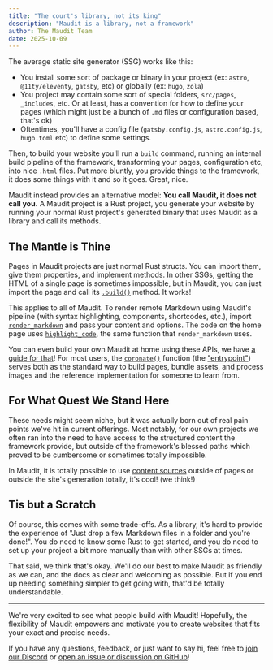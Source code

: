 ```yaml
---
title: "The court's library, not its king"
description: "Maudit is a library, not a framework"
author: The Maudit Team
date: 2025-10-09
---
```


The average static site generator (SSG) works like this:

- You install some sort of package or binary in your project (ex: `astro`, `@11ty/eleventy`, `gatsby`, etc) or globally (ex: `hugo`, `zola`)
- You project may contain some sort of special folders, `src/pages`, `_includes`, etc. Or at least, has a convention for how to define your pages (which might just be a bunch of `.md` files or configuration based, that's ok)
- Oftentimes, you'll have a config file (`gatsby.config.js`, `astro.config.js`, `hugo.toml` etc) to define some settings.

Then, to build your website you'll run a `build` command, running an internal build pipeline of the framework, transforming your pages, configuration etc, into nice `.html` files. Put more bluntly, you provide things to the framework, it does some things with it and so it goes. Great, nice.

Maudit instead provides an alternative model: **You call Maudit, it does not call you.** A Maudit project is a Rust project, you generate your website by running your normal Rust project's generated binary that uses Maudit as a library and call its methods.

## The Mantle is Thine

Pages in Maudit projects are just normal Rust structs. You can import them, give them properties, and implement methods. In other SSGs, getting the HTML of a single page is sometimes impossible, but in Maudit, you can just import the page and call its [`.build()`](https://docs.rs/maudit/latest/maudit/route/trait.FullRoute.html#method.build) method. It works!

This applies to all of Maudit. To render remote Markdown using Maudit's pipeline (with syntax highlighting, components, shortcodes, etc.), import [`render_markdown`](https://docs.rs/maudit/latest/maudit/content/markdown/fn.render_markdown.html) and pass your content and options. The code on the home page uses [`highlight_code`](https://docs.rs/maudit/latest/maudit/content/fn.highlight_code.html), the same function that `render_markdown` uses.

You can even build your own Maudit at home using these APIs, we have [a guide for that](https://maudit.org/docs/library/)! For most users, the [`coronate()`](https://docs.rs/maudit/latest/maudit/fn.coronate.html) function (the ["entrypoint"](https://maudit.org/docs/entrypoint/)) serves both as the standard way to build pages, bundle assets, and process images and the reference implementation for someone to learn from.

## For What Quest We Stand Here

These needs might seem niche, but it was actually born out of real pain points we've hit in current offerings. Most notably, for our own projects we often ran into the need to have access to the structured content the framework provide, but outside of the framework's blessed paths which proved to be cumbersome or sometimes totally impossible.

In Maudit, it is totally possible to use [content sources](https://maudit.org/docs/content/) outside of pages or outside the site's generation totally, it's cool! (we think!)

## Tis but a Scratch

Of course, this comes with some trade-offs. As a library, it's hard to provide the experience of "Just drop a few Markdown files in a folder and you're done!". You do need to know some Rust to get started, and you do need to set up your project a bit more manually than with other SSGs at times.

That said, we think that's okay. We'll do our best to make Maudit as friendly as we can, and the docs as clear and welcoming as possible. But if you end up needing something simpler to get going with, that'd be totally understandable.

---

We're very excited to see what people build with Maudit! Hopefully, the flexibility of Maudit empowers and motivate you to create websites that fits your exact and precise needs.

If you have any questions, feedback, or just want to say hi, feel free to [join our Discord](https://maudit.org/discord) or [open an issue or discussion on GitHub](https://github.com/bruits/maudit)!
